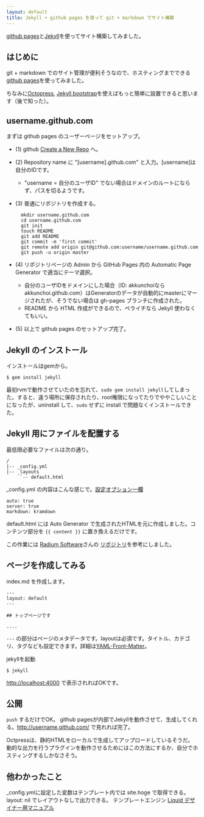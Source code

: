 ```yaml
---
layout: default
title: Jekyll + github pages を使って git + markdown でサイト構築
---
```


[github pages]と[Jekyll]を使ってサイト構築してみました。

## はじめに

git + markdown でのサイト管理が便利そうなので、ホスティングまでできる[github pages]を使ってみました。

ちなみに[Octopress], [Jekyll bootstrap]を使えばもっと簡単に設置できると思います（後で知った）。

## username.github.com

まずは github pages のユーザーページをセットアップ。

- (1) github [Create a New Repo](https://github.com/new) へ。
- (2) Repository name に "[username].github.com" と入力。[username]は自分のIDです。
  - "username = 自分のユーザID" でない場合はドメインのルートにならず、パスを切るようです。
- (3) 普通にリポジトリを作成する。

        mkdir username.github.com
        cd username.github.com
        git init
        touch README
        git add README
        git commit -m 'first commit'
        git remote add origin git@github.com:username/username.github.com
        git push -u origin master


- (4) リポジトリページの Admin から GitHub Pages 内の Automatic Page Generator で適当にテーマ選択。
  - 自分のユーザIDをドメインにした場合（ID: akkunchoiならakkunchoi.github.com）はGeneratorのデータが自動的にmasterにマージされたが、そうでない場合は gh-pages ブランチに作成された。
  - README から HTML 作成ができるので、ペライチなら Jekyll 使わなくてもいい。
- (5) 以上で github pages のセットアップ完了。


## Jekyll のインストール

インストールはgemから。

    $ gem install jekyll

最初rvmで動作させていたのを忘れて、`sudo gem install jekyll`してしまった。すると、違う場所に保存されたり、root権限になってたりでややこしいことになったが、uninstall して、`sudo` せずに install で問題なくインストールできた。

## Jekyll 用にファイルを配置する

最低限必要なファイルは次の通り。

    /
    |-- _config.yml
    |-- _layouts
         `-- default.html


_config.yml の内容はこんな感じで。[設定オプション一欄](https://github.com/mojombo/jekyll/wiki/Configuration)

    auto: true
    server: true
    markdown: kramdown

default.html には Auto Generator で生成されたHTMLを元に作成しました。コンテンツ部分を `{{ content }}` に置き換えるだけです。

この作業には [Radium Software](http://radiumsoftware.tumblr.com/post/10518849682)さんの
[リポジトリ](https://github.com/unity-yb/unity-yb.github.com)を参考にしました。


## ページを作成してみる

index.md を作成します。

    ---
    layout: default
    ---
    
    ## トップページです
    
    ....

`---` の部分はページのメタデータです。layoutは必須です。タイトル、カテゴリ、タグなども設定できます。詳細は[YAML-Front-Matter](https://github.com/mojombo/jekyll/wiki/YAML-Front-Matter)。


jekyllを起動

    $ jekyll

<http://localhost:4000> で表示されればOKです。

## 公開

`push` するだけでOK。 github pagesが内部でJekyllを動作させて、生成してくれる。http://username.github.com/ で見れれば完了。

Octpressは、静的HTMLをローカルで生成してアップロードしているそうだ。動的な出力を行うプラグインを動作させるためにはこの方法にするか、自分でホスティングするしかなさそう。

## 他わかったこと

_config.ymlに設定した変数はテンプレート内では site.hoge で取得できる。
layout: nil でレイアウトなしで出力できる。
テンプレートエンジン [Liquid デザイナー用マニュアル](https://github.com/Shopify/liquid/wiki/Liquid-for-Designers)


[Jekyll]: https://github.com/mojombo/jekyll/
[github pages]: http://pages.github.com/
[Octopress]: http://octopress.org/
[Jekyll bootstrap]: http://jekyllbootstrap.com/
[Liquid]: http://liquidmarkup.org/

